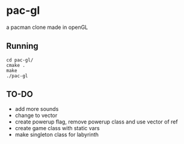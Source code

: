 # pac-gl
a pacman clone made in openGL

## Running
```
cd pac-gl/
cmake .
make 
./pac-gl
```

## TO-DO
- add more sounds
- change to vector
- create powerup flag, remove powerup class and use vector of ref
- create game class with static vars
- make singleton class for labyrinth 
